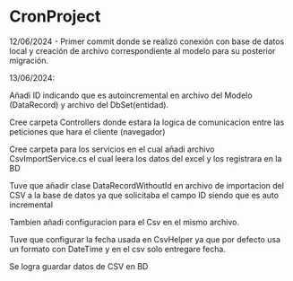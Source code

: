 # CronProject

12/06/2024 - Primer commit donde se realizó conexión con base de datos local y creación de archivo correspondiente al modelo para su posterior migración.



13/06/2024:

Añadi ID indicando que es autoincremental en archivo del Modelo (DataRecord) y archivo del DbSet(entidad).

Cree carpeta Controllers donde estara la logica de comunicacion entre las peticiones que hara el cliente (navegador)

Cree carpeta para los servicios en el cual añadi archivo CsvImportService.cs el cual leera los datos del excel y los registrara en la BD

Tuve que añadir clase DataRecordWithoutId en archivo de importacion del CSV a la base de datos ya que solicitaba el campo ID siendo que es auto incremental

Tambien añadi configuracion para el Csv en el mismo archivo.

Tuve que configurar la fecha usada en CsvHelper ya que por defecto usa un formato con DateTime y en el csv solo entregare fecha.

Se logra guardar datos de CSV en BD

